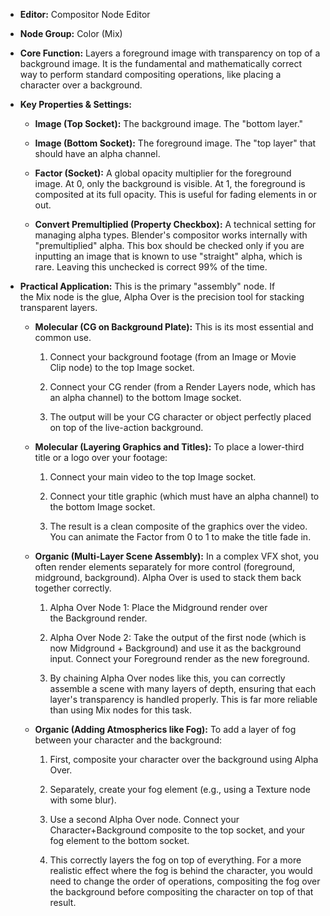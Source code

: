- **Editor:** Compositor Node Editor
    
- **Node Group:** Color (Mix)
    
- **Core Function:** Layers a foreground image with transparency on top of a background image. It is the fundamental and mathematically correct way to perform standard compositing operations, like placing a character over a background.
    
- **Key Properties & Settings:**
    
    - **Image (Top Socket):** The background image. The "bottom layer."
        
    - **Image (Bottom Socket):** The foreground image. The "top layer" that should have an alpha channel.
        
    - **Factor (Socket):** A global opacity multiplier for the foreground image. At 0, only the background is visible. At 1, the foreground is composited at its full opacity. This is useful for fading elements in or out.
        
    - **Convert Premultiplied (Property Checkbox):** A technical setting for managing alpha types. Blender's compositor works internally with "premultiplied" alpha. This box should be checked only if you are inputting an image that is known to use "straight" alpha, which is rare. Leaving this unchecked is correct 99% of the time.
        
- **Practical Application:** This is the primary "assembly" node. If the Mix node is the glue, Alpha Over is the precision tool for stacking transparent layers.
    
    - **Molecular (CG on Background Plate):** This is its most essential and common use.
        
        1. Connect your background footage (from an Image or Movie Clip node) to the top Image socket.
            
        2. Connect your CG render (from a Render Layers node, which has an alpha channel) to the bottom Image socket.
            
        3. The output will be your CG character or object perfectly placed on top of the live-action background.
            
    - **Molecular (Layering Graphics and Titles):** To place a lower-third title or a logo over your footage:
        
        1. Connect your main video to the top Image socket.
            
        2. Connect your title graphic (which must have an alpha channel) to the bottom Image socket.
            
        3. The result is a clean composite of the graphics over the video. You can animate the Factor from 0 to 1 to make the title fade in.
            
    - **Organic (Multi-Layer Scene Assembly):** In a complex VFX shot, you often render elements separately for more control (foreground, midground, background). Alpha Over is used to stack them back together correctly.
        
        1. Alpha Over Node 1: Place the Midground render over the Background render.
            
        2. Alpha Over Node 2: Take the output of the first node (which is now Midground + Background) and use it as the background input. Connect your Foreground render as the new foreground.
            
        3. By chaining Alpha Over nodes like this, you can correctly assemble a scene with many layers of depth, ensuring that each layer's transparency is handled properly. This is far more reliable than using Mix nodes for this task.
            
    - **Organic (Adding Atmospherics like Fog):** To add a layer of fog between your character and the background:
        
        1. First, composite your character over the background using Alpha Over.
            
        2. Separately, create your fog element (e.g., using a Texture node with some blur).
            
        3. Use a second Alpha Over node. Connect your Character+Background composite to the top socket, and your fog element to the bottom socket.
            
        4. This correctly layers the fog on top of everything. For a more realistic effect where the fog is behind the character, you would need to change the order of operations, compositing the fog over the background before compositing the character on top of that result.